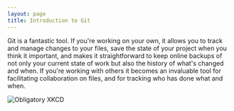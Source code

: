 ```yaml
---
layout: page
title: Introduction to Git
---
```


Git is a fantastic tool. If you're working on your own, it allows you to track and manage changes to your files, save the state of your project when you think it important, and makes it straightforward to keep online backups of not only your current state of work but also the history of what's changed and when. If you're working with others it becomes an invaluable tool for facilitating collaboration on files, and for tracking who has done what and when.

![Obligatory XKCD](https://imgs.xkcd.com/comics/git.png)
